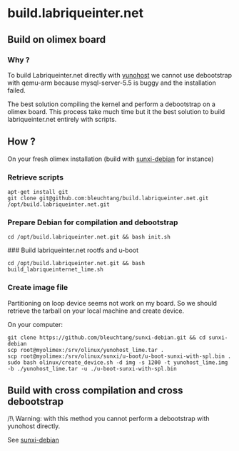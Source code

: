 # build.labriqueinter.net

## Build on olimex board

### Why ?

To build Labriqueinter.net directly with [yunohost](https://yunohost.org/) we
cannot use debootstrap with qemu-arm because mysql-server-5.5 is buggy and the
installation failed. 

The best solution compiling the kernel and perform a debootstrap on a olimex
board. This process take much time but it the best solution to build
labriqueinter.net entirely with scripts. 

## How ?

On your fresh olimex installation (build with
[sunxi-debian](https://github.com/bleuchtang/sunxi-debian) for instance)

### Retrieve scripts

```shell
apt-get install git
git clone git@github.com:bleuchtang/build.labriqueinter.net.git /opt/build.labriqueinter.net.git
```

### Prepare Debian for compilation and debootstrap

```shell
cd /opt/build.labriqueinter.net.git && bash init.sh
```

### Build labriqueinter.net rootfs and u-boot

```shell
cd /opt/build.labriqueinter.net.git && bash build_labriqueinternet_lime.sh
``` 

### Create image file

Partitioning on loop device seems not work on my board. So we should retrieve
the tarball on your local machine and create device. 

On your computer:

```shell
git clone https://github.com/bleuchtang/sunxi-debian.git && cd sunxi-debian
scp root@myolimex:/srv/olinux/yunohost_lime.tar .
scp root@myolimex:/srv/olinux/sunxi/u-boot/u-boot-sunxi-with-spl.bin .
sudo bash olinux/create_device.sh -d img -s 1200 -t yunohost_lime.img -b ./yunohost_lime.tar -u ./u-boot-sunxi-with-spl.bin
```
 
## Build with cross compilation and cross debootstrap

/!\ Warning: with this method you cannot perform a debootstrap with yunohost
directly.

See [sunxi-debian](https://github.com/bleuchtang/sunxi-debian)
